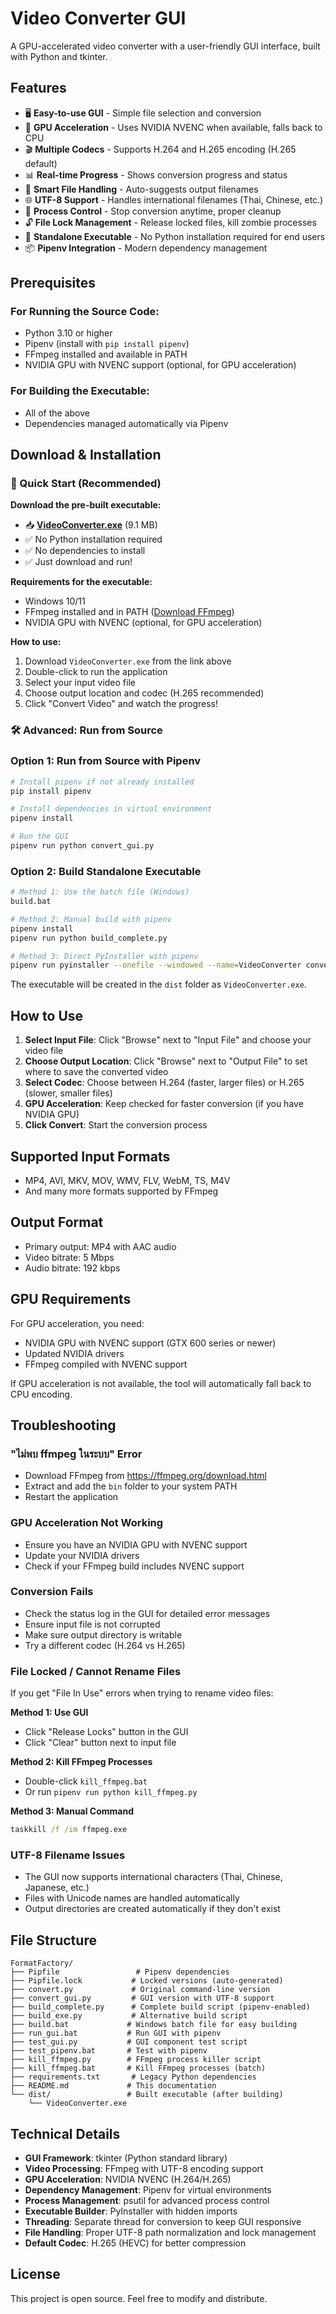 # Video Converter GUI

A GPU-accelerated video converter with a user-friendly GUI interface, built with Python and tkinter.

## Features

- 🖥️ **Easy-to-use GUI** - Simple file selection and conversion
- 🚀 **GPU Acceleration** - Uses NVIDIA NVENC when available, falls back to CPU
- 🎬 **Multiple Codecs** - Supports H.264 and H.265 encoding (H.265 default)
- 📊 **Real-time Progress** - Shows conversion progress and status
- 📁 **Smart File Handling** - Auto-suggests output filenames
- 🌐 **UTF-8 Support** - Handles international filenames (Thai, Chinese, etc.)
- 🛑 **Process Control** - Stop conversion anytime, proper cleanup
- 🔓 **File Lock Management** - Release locked files, kill zombie processes
- 🔧 **Standalone Executable** - No Python installation required for end users
- 📦 **Pipenv Integration** - Modern dependency management

## Prerequisites

### For Running the Source Code:
- Python 3.10 or higher
- Pipenv (install with `pip install pipenv`)
- FFmpeg installed and available in PATH
- NVIDIA GPU with NVENC support (optional, for GPU acceleration)

### For Building the Executable:
- All of the above
- Dependencies managed automatically via Pipenv

## Download & Installation

### 🚀 Quick Start (Recommended)
**Download the pre-built executable:**
- 📥 **[VideoConverter.exe](dist/VideoConverter.exe)** (9.1 MB)
- ✅ No Python installation required
- ✅ No dependencies to install
- ✅ Just download and run!

**Requirements for the executable:**
- Windows 10/11
- FFmpeg installed and in PATH ([Download FFmpeg](https://ffmpeg.org/download.html))
- NVIDIA GPU with NVENC (optional, for GPU acceleration)

**How to use:**
1. Download `VideoConverter.exe` from the link above
2. Double-click to run the application
3. Select your input video file
4. Choose output location and codec (H.265 recommended)
5. Click "Convert Video" and watch the progress!

### 🛠️ Advanced: Run from Source

### Option 1: Run from Source with Pipenv
```bash
# Install pipenv if not already installed
pip install pipenv

# Install dependencies in virtual environment
pipenv install

# Run the GUI
pipenv run python convert_gui.py
```
### Option 2: Build Standalone Executable
```bash
# Method 1: Use the batch file (Windows)
build.bat

# Method 2: Manual build with pipenv
pipenv install
pipenv run python build_complete.py

# Method 3: Direct PyInstaller with pipenv
pipenv run pyinstaller --onefile --windowed --name=VideoConverter convert_gui.py
```
The executable will be created in the `dist` folder as `VideoConverter.exe`.

## How to Use
1. **Select Input File**: Click "Browse" next to "Input File" and choose your video file
2. **Choose Output Location**: Click "Browse" next to "Output File" to set where to save the converted video
3. **Select Codec**: Choose between H.264 (faster, larger files) or H.265 (slower, smaller files)
4. **GPU Acceleration**: Keep checked for faster conversion (if you have NVIDIA GPU)
5. **Click Convert**: Start the conversion process

## Supported Input Formats

- MP4, AVI, MKV, MOV, WMV, FLV, WebM, TS, M4V
- And many more formats supported by FFmpeg

## Output Format

- Primary output: MP4 with AAC audio
- Video bitrate: 5 Mbps
- Audio bitrate: 192 kbps

## GPU Requirements

For GPU acceleration, you need:
- NVIDIA GPU with NVENC support (GTX 600 series or newer)
- Updated NVIDIA drivers
- FFmpeg compiled with NVENC support

If GPU acceleration is not available, the tool will automatically fall back to CPU encoding.

## Troubleshooting

### "ไม่พบ ffmpeg ในระบบ" Error
- Download FFmpeg from https://ffmpeg.org/download.html
- Extract and add the `bin` folder to your system PATH
- Restart the application

### GPU Acceleration Not Working
- Ensure you have an NVIDIA GPU with NVENC support
- Update your NVIDIA drivers
- Check if your FFmpeg build includes NVENC support

### Conversion Fails
- Check the status log in the GUI for detailed error messages
- Ensure input file is not corrupted
- Make sure output directory is writable
- Try a different codec (H.264 vs H.265)

### File Locked / Cannot Rename Files
If you get "File In Use" errors when trying to rename video files:

**Method 1: Use GUI**
- Click "Release Locks" button in the GUI
- Click "Clear" button next to input file

**Method 2: Kill FFmpeg Processes**
- Double-click `kill_ffmpeg.bat`
- Or run `pipenv run python kill_ffmpeg.py`

**Method 3: Manual Command**
```cmd
taskkill /f /im ffmpeg.exe
```

### UTF-8 Filename Issues
- The GUI now supports international characters (Thai, Chinese, Japanese, etc.)
- Files with Unicode names are handled automatically
- Output directories are created automatically if they don't exist

## File Structure

```
FormatFactory/
├── Pipfile                 # Pipenv dependencies
├── Pipfile.lock           # Locked versions (auto-generated)
├── convert.py             # Original command-line version
├── convert_gui.py         # GUI version with UTF-8 support
├── build_complete.py      # Complete build script (pipenv-enabled)
├── build_exe.py           # Alternative build script
├── build.bat             # Windows batch file for easy building
├── run_gui.bat           # Run GUI with pipenv
├── test_gui.py           # GUI component test script
├── test_pipenv.bat       # Test with pipenv
├── kill_ffmpeg.py        # FFmpeg process killer script
├── kill_ffmpeg.bat       # Kill FFmpeg processes (batch)
├── requirements.txt       # Legacy Python dependencies
├── README.md             # This documentation
└── dist/                 # Built executable (after building)
    └── VideoConverter.exe
```

## Technical Details

- **GUI Framework**: tkinter (Python standard library)
- **Video Processing**: FFmpeg with UTF-8 encoding support
- **GPU Acceleration**: NVIDIA NVENC (H.264/H.265)
- **Dependency Management**: Pipenv for virtual environments
- **Process Management**: psutil for advanced process control
- **Executable Builder**: PyInstaller with hidden imports
- **Threading**: Separate thread for conversion to keep GUI responsive
- **File Handling**: Proper UTF-8 path normalization and lock management
- **Default Codec**: H.265 (HEVC) for better compression

## License

This project is open source. Feel free to modify and distribute.
